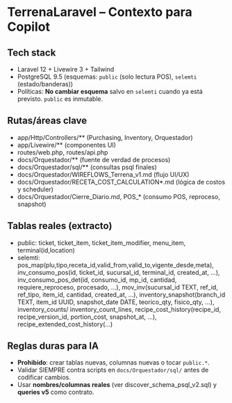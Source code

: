 # TerrenaLaravel – Contexto para Copilot

## Tech stack
- Laravel 12 + Livewire 3 + Tailwind
- PostgreSQL 9.5 (esquemas: `public` (solo lectura POS), `selemti` (estado/banderas))
- Políticas: **No cambiar esquema** salvo en `selemti` cuando ya está previsto. `public` es inmutable.

## Rutas/áreas clave
- app/Http/Controllers/** (Purchasing, Inventory, Orquestador)
- app/Livewire/** (componentes UI)
- routes/web.php, routes/api.php
- docs/Orquestador/**  (fuente de verdad de procesos)
- docs/Orquestador/sql/** (consultas psql finales)
- docs/Orquestador/WIREFLOWS_Terrena_v1.md  (flujo UI/UX)
- docs/Orquestador/RECETA_COST_CALCULATION*.md  (lógica de costos y scheduler)
- docs/Orquestador/Cierre_Diario.md, POS_* (consumo POS, reproceso, snapshot)

## Tablas reales (extracto)
- public: ticket, ticket_item, ticket_item_modifier, menu_item, terminal(id,location)
- selemti: pos_map(plu,tipo,receta_id,valid_from,valid_to,vigente_desde,meta),
           inv_consumo_pos(id, ticket_id, sucursal_id, terminal_id, created_at, ...),
           inv_consumo_pos_det(id, consumo_id, mp_id, cantidad, requiere_reproceso, procesado, ...),
           mov_inv(sucursal_id TEXT, ref_id, ref_tipo, item_id, cantidad, created_at, ...),
           inventory_snapshot(branch_id TEXT, item_id UUID, snapshot_date DATE, teorico_qty, fisico_qty, ...),
           inventory_counts/ inventory_count_lines,
           recipe_cost_history(recipe_id, recipe_version_id, portion_cost, snapshot_at, ...),
           recipe_extended_cost_history(...)

## Reglas duras para IA
- **Prohibido**: crear tablas nuevas, columnas nuevas o tocar `public.*`.
- Validar SIEMPRE contra scripts en `docs/Orquestador/sql/` antes de codificar cambios.
- Usar **nombres/columnas reales** (ver discover_schema_psql_v2.sql) y **queries v5** como contrato.
